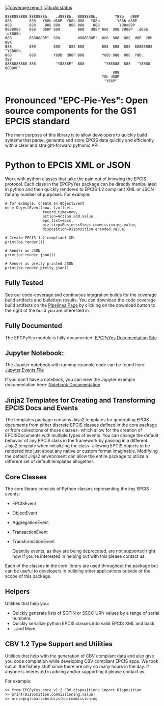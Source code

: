 [![coverage report](https://gitlab.com/serial-lab/EPCPyYes/badges/master/coverage.svg)](https://gitlab.com/serial-lab/EPCPyYes/commits/master)
[![build status](https://gitlab.com/serial-lab/EPCPyYes/badges/master/build.svg)](https://gitlab.com/serial-lab/EPCPyYes/commits/master)


    8888888888 8888888b.   .d8888b.  8888888b.        Y88b   d88P
    888        888   Y88b d88P  Y88b 888   Y88b        Y88b d88P
    888        888    888 888    888 888    888         Y88o88P
    8888888    888   d88P 888        888   d88P 888  888 Y888P  .d88b.  .d8888b
    888        8888888P"  888        8888888P"  888  888  888  d8P  Y8b 88K
    888        888        888    888 888        888  888  888  88888888 "Y8888b.
    888        888        Y88b  d88P 888        Y88b 888  888  Y8b.          X88
    8888888888 888         "Y8888P"  888         "Y88888  888   "Y8888   88888P'
                                                     888
                                                Y8b d88P
                                                 "Y88P"

# Pronounced "EPC-Pie-Yes": Open source components for the GS1 EPCIS standard

The main
purpose of this library is to allow developers to quickly build systems that
parse, generate and store EPCIS data quickly and efficiently with a clear
and straight-forward pythonic API.

# Python to EPCIS XML or JSON
Work with python classes that take the pain out of knowing the EPCIS protocol.
Each class in the EPCPyYes package can be directly manipulated in python and 
then quickly rendered to EPCIS 1.2 compliant XML or JSON for any number
of purposes.  For example:

    # for example, create an ObjectEvent
    oe = ObjectEvent(now, tzoffset,
                     record_time=now,
                     action=Action.add.value,
                     epc_list=epcs,
                     biz_step=BusinessSteps.commissioning.value,
                     disposition=Disposition.encoded.value)
    
    # Create EPCIS 1.2 compliant XML
    print(oe.render())
    
    # Render as JSON
    print(oe.render_json())
    
    # Render as pretty printed JSON
    print(oe.render_pretty_json()


## Fully Tested
See our code-coverage and continuous integration builds for the coverage
build artifacts and build/test results.  You can download the code coverage
build artifacts on the [Pipelines Page](https://gitlab.com/serial-lab/EPCPyYes/pipelines)
by clicking on the download button to the right of the build you are interested
in.

## Fully Documented
The EPCPyYes module is fully documented.
[EPCPyYes Documentation Site](https://serial-lab.gitlab.io/EPCPyYes/index.html)

## Jupyter Notebook:
The Jupyter notebook with running example code can be found here:
[Jupyter Events File](https://gitlab.com/serial-lab/EPCPyYes/blob/master/docs/events.ipynb)

If you don't have a notebook, you can view the Jupyter example documentation 
here:
[Notebook Documentation](https://gitlab.com/serial-lab/EPCPyYes/blob/master/docs/events.md)

## Jinja2 Templates for Creating and Transforming EPCIS Docs and Events

The templates package contains Jinja2 templates for generating EPCIS documents
from either discrete EPCIS classes defined in the core package or from collections
of those classes- which allow for the creation of EPCISDocuments with
multiple types of events.  You can change the default behavior of any 
EPCIS class in the framework by passing in a different Jinja2 template when
initializing the class- allowing EPCIS objects to be rendered into just about 
any native or custom format imaginable.  Modifying the default Jinja2
environment can allow the entire package to utilize a different set of 
default templates altogether.

## Core Classes

The core library consists of Python classes representing the key EPCIS events:

* EPCISEvent
* ObjectEvent
* AggregationEvent
* TransactionEvent
* TransformationEvent

    Quantity events, as they are being deprecated,
    are not supported right now If you're interested in 
    helping out with this please contact us.
    
Each of the classes in the core library are used throughout the package but 
can be useful to developers in building other applications outside of the
scope of this package.

## Helpers

Utilities that help you:

* Quickly generate lists of SGTIN or SSCC URN values by a range of serial numbers.
* Quickly serialize python EPCIS classes into valid EPCIS XML and back.
* ...and More.

## CBV 1.2 Type Support and Utilities
Utilities that help with the generation of CBV compliant data and also 
give you code completion while developing CBV compliant EPCIS apps.  We took 
out all the fishery stuff since there are only so many hours in the day.  If
anyone is interested in adding and/or supporting it please contact us.

For example:
   
    >> from EPCPyYes.core.v1_2.CBV.dispositions import Disposition
    >> print(Disposition.commissioning.value)
    >> urn:epcglobal:cbv:bizstep:commissioning